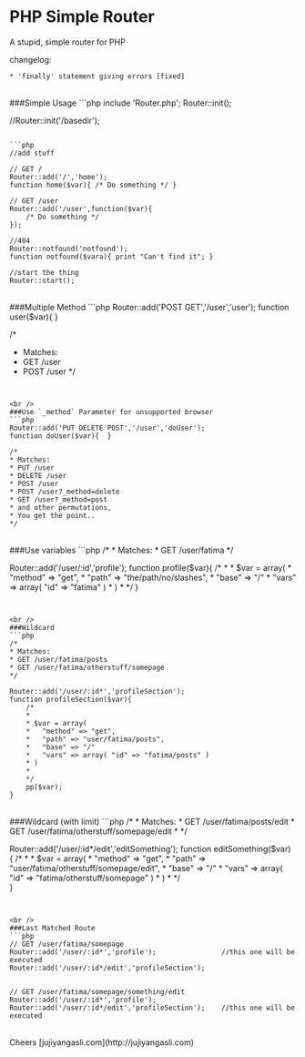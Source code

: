 PHP Simple Router
==================

A stupid, simple router for PHP

changelog:
```
* 'finally' statement giving errors [fixed]
```
<br />
###Simple Usage
```php
include 'Router.php';
Router::init();

//Router::init('/basedir');
```

```php
//add stuff

// GET /
Router::add('/','home');
function home($var){ /* Do something */ }

// GET /user
Router::add('/user',function($var){ 
	/* Do something */ 
});

//404
Router::notfound('notfound');
function notfound($vara){ print "Can't find it"; }

//start the thing
Router::start();
```


<br />
###Multiple Method
```php
Router::add('POST GET','/user','user');
function user($var){  }

/*
* Matches:
* GET /user
* POST /user
*/
```


<br />
###Use `_method` Parameter for unsupported browser
```php
Router::add('PUT DELETE POST','/user','doUser');
function doUser($var){  }

/*
* Matches:
* PUT /user
* DELETE /user
* POST /user
* POST /user?_method=delete
* GET /user?_method=post
* and other permutations,
* You get the point..
*/
```


<br />
###Use variables
```php
/*
* Matches:
* GET /user/fatima
*/

Router::add('/user/:id','profile');
function profile($var){ 
    /*
	*
	* $var = array(
	*   "method" => "get",
	*   "path" => "the/path/no/slashes",
	*	"base" => "/"
	*	"vars" => array( "id" => "fatima" )
	* )
	*
	*/
}	
```


<br />
###Wildcard
```php
/*
* Matches:
* GET /user/fatima/posts
* GET /user/fatima/otherstuff/somepage
*/

Router::add('/user/:id*','profileSection');
function profileSection($var){ 
    /*
	*
	* $var = array(
	*   "method" => "get",
	*   "path" => "user/fatima/posts",
	*	"base" => "/"
	*	"vars" => array( "id" => "fatima/posts" )
	* )
	*
	*/
	pp($var);
}
```


<br />
###Wildcard (with limit)
```php
/*
* Matches:
* GET /user/fatima/posts/edit
* GET /user/fatima/otherstuff/somepage/edit
* 
*/

Router::add('/user/:id*/edit','editSomething');
function editSomething($var) {
/*
    *
	* $var = array(
	*   "method" => "get",
	*   "path" => "user/fatima/otherstuff/somepage/edit",
	*	"base" => "/"
	*	"vars" => array( "id" => "fatima/otherstuff/somepage" )
	* )
	*
	*/		
}
```


<br />
###Last Matched Route
```php
// GET /user/fatima/somepage
Router::add('/user/:id*','profile');                //this one will be executed
Router::add('/user/:id*/edit','profileSection');


// GET /user/fatima/somepage/something/edit
Router::add('/user/:id*','profile');         
Router::add('/user/:id*/edit','profileSection');    //this one will be executed
```


<br />
Cheers [jujiyangasli.com](http://jujiyangasli.com)
